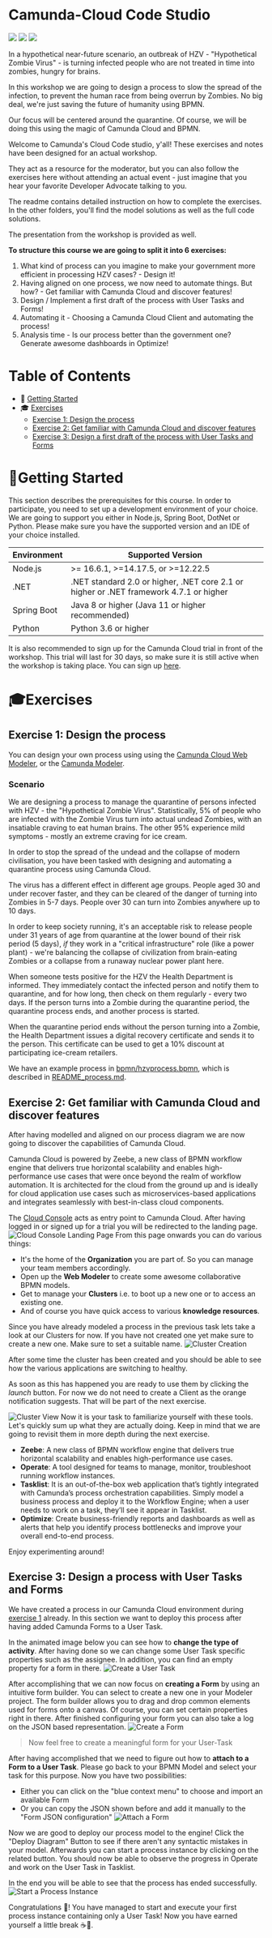 # Camunda-Cloud Code Studio
<img src="https://img.shields.io/badge/Version-Under%20Construction-red">
<img src="https://img.shields.io/badge/Tutorial%20Reference%20Project-Tutorials%20for%20getting%20started%20with%20Camunda-%2338A3E1)">
<img src="https://img.shields.io/badge/Camunda%20DevRel%20Project-Created%20by%20the%20Camunda%20Developer%20Relations%20team-0Ba7B9">

In a hypothetical near-future scenario, an outbreak of HZV - "Hypothetical Zombie Virus" - is turning infected people who are not treated in time into zombies, hungry for brains. 

In this workshop we are going to design a process to slow the spread of the infection, to prevent the human race from being overrun by Zombies. No big deal, we're just saving the future of humanity using BPMN.

Our focus will be centered around the quarantine. Of course, we will be doing this using the magic of Camunda Cloud and BPMN.  

Welcome to Camunda's Cloud Code studio, y'all! These exercises and notes have been designed for an actual workshop. 

They act as a resource for the moderator, but you can also follow the exercises here without attending an actual event - just imagine that you hear your favorite Developer Advocate talking to you. 

The readme contains detailed instruction on how to complete the exercises. In the other folders, you'll find the model solutions as well as the full code solutions.

The presentation from the workshop is provided as well.

**To structure this course we are going to split it into 6 exercises:**  
1. What kind of process can you imagine to make your government more efficient in processing HZV cases? - Design it! 
2. Having aligned on one process, we now need to automate things. But how? - Get familiar with Camunda Cloud and discover features! 
3. Design / Implement a first draft of the process with User Tasks and Forms!
4. Automating it - Choosing a Camunda Cloud Client and automating the process!
5. Analysis time - Is our process better than the government one? Generate awesome dashboards in Optimize!

# Table of Contents
* 🚀 [Getting Started](#getting-started)
* 🎓 [Exercises](#exercises)
  * [Exercise 1: Design the process](#exercise-1)
  * [Exercise 2: Get familiar with Camunda Cloud and discover features](#exercise-2-get-familiar-with-camunda-cloud-and-discover-features)
  * [Exercise 3: Design a first draft of the process with User Tasks and Forms](#exercise-3-design-a-process-with-user-tasks-and-forms)

# 🚀Getting Started
This section describes the prerequisites for this course. In order to participate, you need to set up a development environment 
of your choice. We are going to support you either in Node.js, Spring Boot, DotNet or Python. Please make sure you have 
the supported version and an IDE of your choice installed. 

| Environment   | Supported Version|
| ------------- | ---------------- |
| Node.js       | >= 16.6.1, >=14.17.5, or >=12.22.5|
| .NET        | .NET standard 2.0 or higher, .NET core 2.1 or higher or .NET framework 4.7.1 or higher|
| Spring Boot   | Java 8 or higher (Java 11 or higher recommended)    |
| Python        | Python 3.6 or higher   |

It is also recommended to sign up for the Camunda Cloud trial in front of the workshop. This trial will last for 30 days, 
so make sure it is still active when the workshop is taking place. You can sign up [here](https://accounts.cloud.camunda.io/signup).

# 🎓Exercises

## Exercise 1: Design the process

You can design your own process using using the [Camunda Cloud Web Modeler](https://modeler.cloud.camunda.io/), or the [Camunda Modeler](https://camunda.com/download/modeler/). 

### Scenario

We are designing a process to manage the quarantine of persons infected with HZV - the "Hypothetical Zombie Virus". Statistically, 5% of people who are infected with the Zombie Virus turn into actual undead Zombies, with an insatiable craving to eat human brains. The other 95% experience mild symptoms - mostly an extreme craving for ice cream.

In order to stop the spread of the undead and the collapse of modern civilisation, you have been tasked with designing and automating a quarantine process using Camunda Cloud.

The virus has a different effect in different age groups. People aged 30 and under recover faster, and they can be cleared of the danger of turning into Zombies in 5-7 days. People over 30 can turn into Zombies anywhere up to 10 days.

In order to keep society running, it's an acceptable risk to release people under 31 years of age from quarantine at the lower bound of their risk period (5 days), _if_ they work in a "critical infrastructure" role (like a power plant) - we're balancing the collapse of civilization from brain-eating Zombies or a collapse from a runaway nuclear power plant here.

When someone tests positive for the HZV the Health Department is informed. They immediately contact the infected person and notify them to quarantine, and for how long, then check on them regularly - every two days. If the person turns into a Zombie during the quarantine period, the quarantine process ends, and another process is started.

When the quarantine period ends without the person turning into a Zombie, the Health Department issues a digital recovery certificate and sends it to the person. This certificate can be used to get a 10% discount at participating ice-cream retailers.

We have an example process in [bpmn/hzvprocess.bpmn](bpmn/hzvprocess.bpmn), which is described in [README_process.md](README_process.md).

## Exercise 2: Get familiar with Camunda Cloud and discover features 

After having modelled and aligned on our process diagram we are now going to discover the capabilities of Camunda Cloud.

Camunda Cloud is powered by Zeebe, a new class of BPMN workflow engine that delivers true horizontal scalability and enables high-performance use cases that were once beyond the realm of workflow automation. It is architected for the cloud from the ground up and is ideally for cloud application use cases such as microservices-based applications and integrates seamlessly with best-in-class cloud components.

The [Cloud Console](https://console.cloud.camunda.io/) acts as entry point to Camunda Cloud. After having logged in or signed up for a trial you will be redirected to the landing page. 
![Cloud Console Landing Page](./img/CloudConsole_LandingPage.png)
From this page onwards you can do various things: 
* It's the home of the **Organization** you are part of. So you can manage your team members accordingly. 
* Open up the **Web Modeler** to create some awesome collaborative BPMN models.
* Get to manage your **Clusters** i.e. to boot up a new one or to access an existing one. 
* And of course you have quick access to various **knowledge resources**.

Since you have already modeled a process in the previous task lets take a look at our Clusters for now. 
If you have not created one yet make sure to create a new one. Make sure to set a suitable name. 
![Cluster Creation](./img/CloudClusterCreation.png) 

After some time the cluster has been created and you should be able to see how the various applications are switching to healthy. 

As soon as this has happened you are ready to use them by clicking the *launch* button. For now we do not need to create a Client as the orange notification suggests. That will be part of the next exercise. 

![Cluster View](./img/ClusterView.png)
Now it is your task to familiarize yourself with these tools. Let's quickly sum up what they are actually doing. Keep in mind
that we are going to revisit them in more depth during the next exercise. 
* **Zeebe**: A new class of BPMN workflow engine that delivers true horizontal scalability and enables high-performance use cases.
* **Operate**: A tool designed for teams to manage, monitor, troubleshoot running workflow instances.
* **Tasklist**: It is an out-of-the-box web application that’s tightly integrated with Camunda’s process orchestration capabilities. 
Simply model a business process and deploy it to the Workflow Engine; when a user needs to work on a task, they’ll see it appear in Tasklist.
* **Optimize**: Create business-friendly reports and dashboards as well as alerts that help you identify process bottlenecks 
and improve your overall end-to-end process.

Enjoy experimenting around! 


## Exercise 3: Design a process with User Tasks and Forms
We have created a process in our Camunda Cloud environment during [exercise 1](#exercise-1) already. In this section we want to deploy this process after having added Camunda Forms to a User Task. 

In the animated image below you can see how to **change the type of activity**. After having done so we can change some User Task specific properties such as the assignee. In addition, you can find an empty property for a form in there. 
![Create a User Task](./img/CreateUserTask.gif)

After accomplishing that we can now focus on **creating a Form** by using an intuitive form builder. You can select to create a new one in your Modeler project. The form builder allows you to drag and drop common elements used for forms onto a canvas. Of course, you can  set certain properties right in there. After finished configuring your form you can also take a log on the JSON based representation.
![Create a Form](./img/CreateForm.gif)

> Now feel free to create a meaningful form for your User-Task

After having accomplished that we need to figure out how to **attach to a Form to a User Task**. Please go back to your BPMN Model and select your task for this purpose. Now you have two possibilities:
* Either you can click on the "blue context menu" to choose and import an available Form
* Or you can copy the JSON shown before and add it manually to the "Form JSON configuration"
![Attach a Form](./img/AttachForm.gif)

Now we are good to deploy our process model to the engine! Click the "Deploy Diagram" Button to see if there aren't any syntactic mistakes in your model. Afterwards you can start a process instance by clicking on the related button. You should now be able to observe
the progress in Operate and work on the User Task in Tasklist. 

In the end you will be able to see that the process has ended successfully. 
![Start a Process Instance](./img/StartProcessInstance.gif)

Congratulations 🎉! You have managed to start and execute your first process instance containing only a User Task! Now you have earned yourself a little break ☕️🥐.


